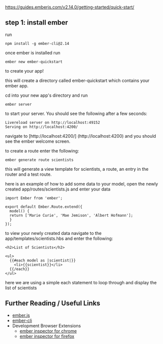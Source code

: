 https://guides.emberjs.com/v2.14.0/getting-started/quick-start/

## step 1: install ember
  run
  ```
  npm install -g ember-cli@2.14
  ```
once ember is installed
  run
  ```
  ember new ember-quickstart
  ```
  to create your app!

  this will create a directory called ember-quickstart which contains your ember app.

  cd into your new app's directory and run

  ```
  ember server
  ```
  to start your server.  You should see the following after a few seconds:
  ```
  Livereload server on http://localhost:49152
  Serving on http://localhost:4200/
  ```
  navigate to [http://localhost:4200/] (http://localhost:4200) and you should see the ember welcome screen.

  to create a route enter the following:
  ```
  ember generate route scientists
  ```
  this will generate a view template for scientists, a route, an entry in the router and a test route.

  here is an example of how to add some data to your model, open the newly created app/routes/scientists.js and enter your data

  ```
  import Ember from 'ember';

  export default Ember.Route.extend({
    model() {
    return ['Marie Curie', 'Mae Jemison', 'Albert Hofmann'];
    }
  });
  ```

  to view your newly created data navigate to the app/templates/scientists.hbs and enter the following:

  ```
  <h2>List of Scientists</h2>

  <ul>
    {{#each model as |scientist|}}
      <li>{{scientist}}</li>
    {{/each}}
  </ul>
  ```
  here we are using a simple each statement to loop through and display the list of scientists

## Further Reading / Useful Links

* [ember.js](http://emberjs.com/)
* [ember-cli](https://ember-cli.com/)
* Development Browser Extensions
  * [ember inspector for chrome](https://chrome.google.com/webstore/detail/ember-inspector/bmdblncegkenkacieihfhpjfppoconhi)
  * [ember inspector for firefox](https://addons.mozilla.org/en-US/firefox/addon/ember-inspector/)
